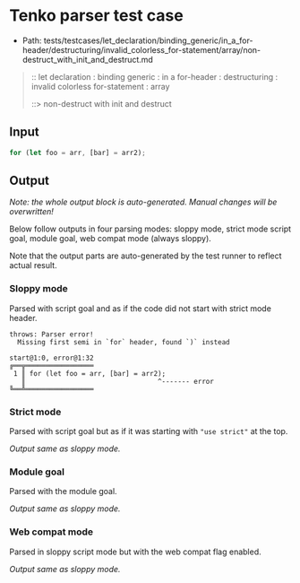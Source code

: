# Tenko parser test case

- Path: tests/testcases/let_declaration/binding_generic/in_a_for-header/destructuring/invalid_colorless_for-statement/array/non-destruct_with_init_and_destruct.md

> :: let declaration : binding generic : in a for-header : destructuring : invalid colorless for-statement : array
>
> ::> non-destruct with init and destruct

## Input

`````js
for (let foo = arr, [bar] = arr2);
`````

## Output

_Note: the whole output block is auto-generated. Manual changes will be overwritten!_

Below follow outputs in four parsing modes: sloppy mode, strict mode script goal, module goal, web compat mode (always sloppy).

Note that the output parts are auto-generated by the test runner to reflect actual result.

### Sloppy mode

Parsed with script goal and as if the code did not start with strict mode header.

`````
throws: Parser error!
  Missing first semi in `for` header, found `)` instead

start@1:0, error@1:32
╔══╦═════════════════
 1 ║ for (let foo = arr, [bar] = arr2);
   ║                                 ^------- error
╚══╩═════════════════

`````

### Strict mode

Parsed with script goal but as if it was starting with `"use strict"` at the top.

_Output same as sloppy mode._

### Module goal

Parsed with the module goal.

_Output same as sloppy mode._

### Web compat mode

Parsed in sloppy script mode but with the web compat flag enabled.

_Output same as sloppy mode._
